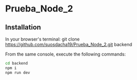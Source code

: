 # Prueba_Node_2
## Installation

In your browser's terminal: git clone https://github.com/suosdacha19/Prueba_Node_2.git backend

From the same console, execute the following commands:

```sh
cd backend
npm i
npm run dev
```

